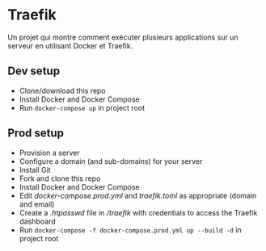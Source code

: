 # Traefik

Un projet qui montre comment exécuter plusieurs applications sur un serveur en utilisant Docker et Traefik.

## Dev setup

- Clone/download this repo
- Install Docker and Docker Compose
- Run `docker-compose up` in project root

## Prod setup
- Provision a server
- Configure a domain (and sub-domains) for your server
- Install Git
- Fork and clone this repo
- Install Docker and Docker Compose
- Edit *docker-compose.prod.yml* and *traefik.toml* as appropriate (domain and email)
- Create a *.htpasswd* file in */traefik* with credentials to access the Traefik dashboard
- Run `docker-compose -f docker-compose.prod.yml up --build -d` in project root
